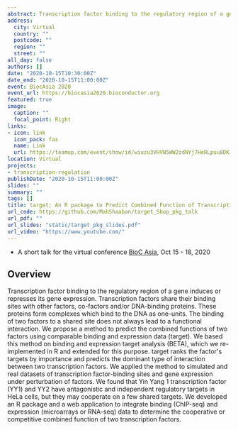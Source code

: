 ```yaml
---
abstract: Transcription factor binding to the regulatory region of a gene induces or represses its gene expression. Transcription factors share their binding sites with other factors, co-factors and/or DNA-binding proteins. These proteins form complexes which bind to the DNA as one-units. The binding of two factors to a shared site does not always lead to a functional interaction. We propose a method to predict the combined functions of two factors using comparable binding and expression data (target). We based this method on binding and expression target analysis (BETA), which we re-implemented in R and extended for this purpose. target ranks the factor's targets by importance and predicts the dominant type of interaction between two transcription factors. We applied the method to simulated and real datasets of transcription factor-binding sites and gene expression under perturbation of factors. We found that Yin Yang 1 transcription factor (YY1) and YY2 have antagonistic and independent regulatory targets in HeLa cells, but they may cooperate on a few shared targets. We developed an R package and a web application to integrate binding (ChIP-seq) and expression (microarrays or RNA-seq) data to determine the cooperative or competitive combined function of two transcription factors.
address:
  city: Virtual
  country: ""
  postcode: ""
  region: ""
  street: ""
all_day: false
authors: []
date: "2020-10-15T10:30:00Z"
date_end: "2020-10-15T11:00:00Z"
event: BiocAsia 2020
event_url: https://biocasia2020.bioconductor.org
featured: true
image:
  caption: ""
  focal_point: Right
links:
- icon: link
  icon_pack: fas
  name: Link
  url: https://teamup.com/event/show/id/wiuzu3VHVN5WW2zdNYj7HeRLpuu8DK
location: Virtual
projects:
- transcription-regulation
publishDate: "2020-10-15T11:00:00Z"
slides: ""
summary: ""
tags: []
title: target; An R package to Predict Combined Function of Transcription Factors
url_code: https://github.com/MahShaaban/target_Shop_pkg_talk
url_pdf: ""
url_slides: "static/target_pkg_slides.pdf"
url_video: "https://www.youtube.com/"
---
```


- A short talk for the virtual conference 
[BioC Asia](https://biocasia2020.bioconductor.org/), Oct 15 - 18, 2020

## Overview

Transcription factor binding to the regulatory region of a gene induces or represses its gene expression. Transcription factors share their binding sites with other factors, co-factors and/or DNA-binding proteins. These proteins form complexes which bind to the DNA as one-units. The binding of two factors to a shared site does not always lead to a functional interaction. We propose a method to predict the combined functions of two factors using comparable binding and expression data (target). We based this method on binding and expression target analysis (BETA), which we re-implemented in R and extended for this purpose. target ranks the factor's targets by importance and predicts the dominant type of interaction between two transcription factors. We applied the method to simulated and real datasets of transcription factor-binding sites and gene expression under perturbation of factors. We found that Yin Yang 1 transcription factor (YY1) and YY2 have antagonistic and independent regulatory targets in HeLa cells, but they may cooperate on a few shared targets. We developed an R package and a web application to integrate binding (ChIP-seq) and expression (microarrays or RNA-seq) data to determine the cooperative or competitive combined function of two transcription factors.


